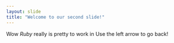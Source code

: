 ```yaml
---
layout: slide
title: "Welcome to our second slide!"
---
```

Wow *Ruby* really is pretty to work in
Use the left arrow to go back!
